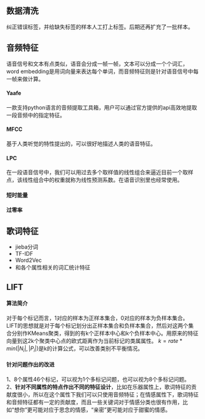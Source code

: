 ## 数据清洗
纠正错误标签，并给缺失标签的样本人工打上标签。后期还再扩充了一批样本。

## 音频特征
语音信号和文本有点类似，语音会分成一帧一帧，文本可以分成一个个词汇，word embedding是用词向量来表达每个单词，而音频特征则是针对语音信号中每一帧来做计算。

#### Yaafe
一款支持python语言的音频提取工具箱，用户可以通过官方提供的api高效地提取一段音频中的指定特征。

#### MFCC
基于人类听觉的特性提出的，可以很好地描述人类的语音特征。

#### LPC
在一段语音信号中，我们可以用过去多个取样值的线性组合来逼近目前一个取样点，该线性组合中的权重就称为线性预测系数。在语音识别里也经常使用。

#### 短时能量

#### 过零率

## 歌词特征
- jieba分词
- TF-IDF
- Word2Vec 
- 和各个属性相关的词汇统计特征

## LIFT
#### **算法简介**
对于每个标记而言，1对应的样本为正样本集合，0对应的样本为负样本集合。LIFT的思想就是对于每个标记划分出正样本集合和负样本集合，然后对这两个集合分别作KMeans聚类，得到的有k个正样本中心和k个负样本中心。用原来的特征向量到这2k个聚类中心点的欧式距离作为当前标记的类属属性。
$k = rate*min(|N_i|,|P_i|)$是k的计算公式，可以改善类别不平衡情况。

#### **针对问题作出的改进**
1、8个属性46个标记，可以视为1个多标记问题，也可以视为8个多标记问题。
2、**针对不同属性的特点作出不同的特征设计**，比如在乐器属性上，歌词特征的贡献度很小，所以在这个属性下我们可以只使用音频特征；在情感属性下，歌词特征和音频特征都有一定的贡献度，而且一些关键词对于情感分类也很有作用，比如“想你”更可能对应于思念的情感，“亲密”更可能对应于甜蜜的情感。
